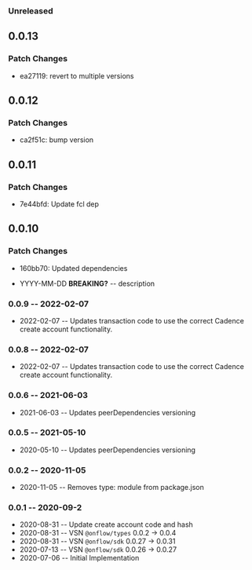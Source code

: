 ### Unreleased

## 0.0.13

### Patch Changes

- ea27119: revert to multiple versions

## 0.0.12

### Patch Changes

- ca2f51c: bump version

## 0.0.11

### Patch Changes

- 7e44bfd: Update fcl dep

## 0.0.10

### Patch Changes

- 160bb70: Updated dependencies

- YYYY-MM-DD **BREAKING?** -- description

### 0.0.9 -- 2022-02-07

- 2022-02-07 -- Updates transaction code to use the correct Cadence create account functionality.

### 0.0.8 -- 2022-02-07

- 2022-02-07 -- Updates transaction code to use the correct Cadence create account functionality.

### 0.0.6 -- 2021-06-03

- 2021-06-03 -- Updates peerDependencies versioning

### 0.0.5 -- 2021-05-10

- 2020-05-10 -- Updates peerDependencies versioning

### 0.0.2 -- 2020-11-05

- 2020-11-05 -- Removes type: module from package.json

### 0.0.1 -- 2020-09-2

- 2020-08-31 -- Update create account code and hash
- 2020-08-31 -- VSN `@onflow/types` 0.0.2 -> 0.0.4
- 2020-08-31 -- VSN `@onflow/sdk` 0.0.27 -> 0.0.31
- 2020-07-13 -- VSN `@onflow/sdk` 0.0.26 -> 0.0.27
- 2020-07-06 -- Initial Implementation
